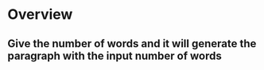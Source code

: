 # Overview

## Give the number of words and it will generate the paragraph with the input number of words
